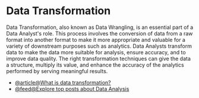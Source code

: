 # Data Transformation

Data Transformation, also known as Data Wrangling, is an essential part of a Data Analyst's role. This process involves the conversion of data from a raw format into another format to make it more appropriate and valuable for a variety of downstream purposes such as analytics. Data Analysts transform data to make the data more suitable for analysis, ensure accuracy, and to improve data quality. The right transformation techniques can give the data a structure, multiply its value, and enhance the accuracy of the analytics performed by serving meaningful results.

- [@article@What is data transformation?](https://www.qlik.com/us/data-management/data-transformation)
- [@feed@Explore top posts about Data Analysis](https://app.daily.dev/tags/data-analysis?ref=roadmapsh)
